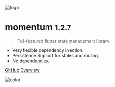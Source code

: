 ![logo](https://i.imgur.com/atDeptO.png)

# momentum <small>1.2.7</small>

> Full-featured flutter state management library.

- Very flexible dependency injection.
- Persistence Support for states and routing.
- No dependencies.

[GitHub](https://github.com/xamantra/momentum)
[Overview](/?id=features)

![color](#ffffff)